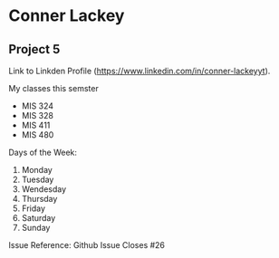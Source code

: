 Conner Lackey
====================
Project 5
---------------------
Link to Linkden Profile (https://www.linkedin.com/in/conner-lackeyyt).

My classes this semster
* MIS 324
* MIS 328
* MIS 411
* MIS 480

Days of the Week:
1. Monday 
2. Tuesday
3. Wendesday 
4. Thursday
5. Friday
6. Saturday 
7. Sunday


Issue Reference:
Github Issue 
 Closes #26
